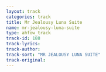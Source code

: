 ```yaml
---
layout: track
categories: track
title: Mr Jealousy Luna Suite
name: mr-jealousy-luna-suite
type: ahfow_track
track-id: 188
track-lyrics: 
track-author: 
track-sort: "MR JEALOUSY LUNA SUITE"
track-original: 
---
```

